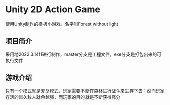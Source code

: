 # Unity 2D Action Game

使用Unity制作的横板小游戏，名字叫Forest without light

## 项目简介

采用地2022.3.14f1进行制作，master分支是工程文件，exe分支是打包出来的可执行文件

## 游戏介绍

只有一个模式就是无尽模式，玩家需要不断在森林进行战斗来生存下去；然而玩家存活的越久敌人就会越强，而玩家的目的就是不断获得高分

